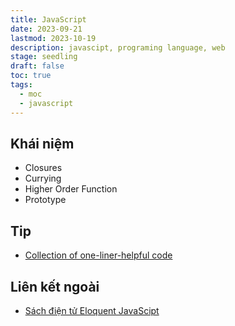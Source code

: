 ```yaml
---
title: JavaScript
date: 2023-09-21
lastmod: 2023-10-19
description: javascipt, programing language, web
stage: seedling
draft: false
toc: true
tags:
  - moc
  - javascript
---
```

## Khái niệm
- Closures
- Currying
- Higher Order Function
- Prototype
## Tip
- [Collection of one-liner-helpful code](../garden/1loc-helpful-in-javascript)
## Liên kết ngoài
- [Sách điện tử Eloquent JavaScipt](https://eloquentjavascript.net/?fbclid=IwAR00CNTor5cWVNe1vmSqPhncpM2c_3K4gXyhAxBcemHbxJx--4uaLHvUpc4)
